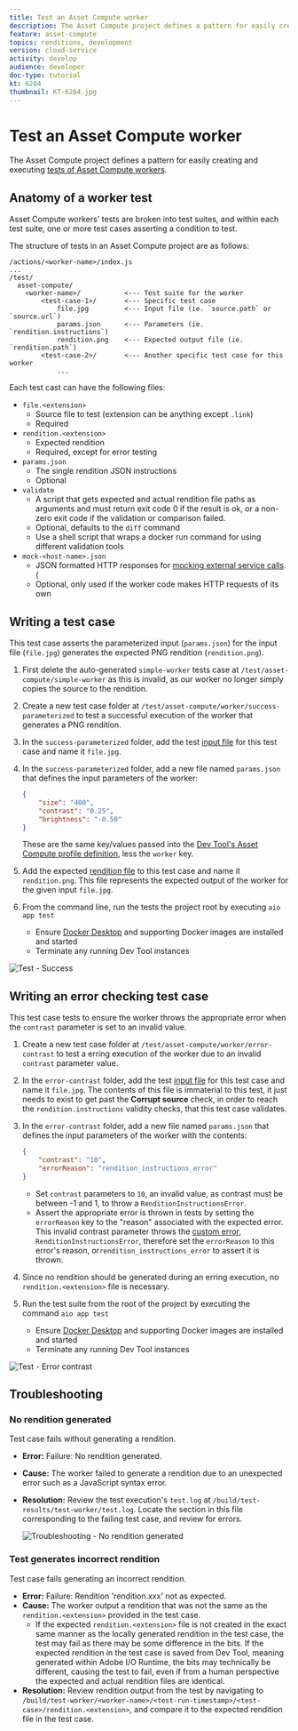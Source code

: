 ```yaml
---
title: Test an Asset Compute worker
description: The Asset Compute project defines a pattern for easily creating and executing tests of Asset Compute workers.
feature: asset-compute
topics: renditions, development
version: cloud-service
activity: develop
audience: developer
doc-type: tutorial
kt: 6284
thumbnail: KT-6284.jpg
---
```


# Test an Asset Compute worker

The Asset Compute project defines a pattern for easily creating and executing [tests of Asset Compute workers](https://docs.adobe.com/content/help/en/asset-compute/using/extend/test-custom-application.html).

## Anatomy of a worker test

Asset Compute workers' tests are broken into test suites, and within each test suite, one or more test cases asserting a condition to test.

The structure of tests in an Asset Compute project are as follows:

```
/actions/<worker-name>/index.js
...
/test/
  asset-compute/
    <worker-name>/           <--- Test suite for the worker
        <test-case-1>/       <--- Specific test case 
            file.jpg         <--- Input file (ie. `source.path` or `source.url`)
            params.json      <--- Parameters (ie. `rendition.instructions`)
            rendition.png    <--- Expected output file (ie. `rendition.path`)
        <test-case-2>/       <--- Another specific test case for this worker
            ...
```

Each test cast can have the following files:

+ `file.<extension>`
    + Source file to test (extension can be anything except `.link`)
    + Required
+ `rendition.<extension>`
    + Expected rendition
    + Required, except for error testing
+ `params.json`
    + The single rendition JSON instructions
    + Optional
+ `validate`
    + A script that gets expected and actual rendition file paths as arguments and must return exit code 0 if the result is ok, or a non-zero exit code if the validation or comparison failed.
    + Optional, defaults to the `diff` command
    + Use a shell script that wraps a docker run command for using different validation tools
+ `mock-<host-name>.json`
    + JSON formatted HTTP responses for [mocking external service calls](https://www.mock-server.com/mock_server/creating_expectations.html). (
    + Optional, only used if the worker code makes HTTP requests of its own

## Writing a test case

This test case asserts the parameterized input (`params.json`) for the input file (`file.jpg`) generates the expected PNG rendition (`rendition.png`).

1. First delete the auto-generated `simple-worker` tests case at `/test/asset-compute/simple-worker` as this is invalid, as our worker no longer simply copies the source to the rendition.
1. Create a new test case folder at `/test/asset-compute/worker/success-parameterized` to test a successful execution of the worker that generates a PNG rendition.
1. In the `success-parameterized` folder, add the test [input file](./assets/test/success-parameterized/file.jpg) for this test case and name it `file.jpg`.
1. In the `success-parameterized` folder, add a new file named `params.json` that defines the input parameters of the worker:
 
    ```json
    { 
        "size": "400",
        "contrast": "0.25",
        "brightness": "-0.50"
    }
    ```
    These are the same key/values passed into the [Dev Tool's Asset Compute profile definition](../develop/dev-tool.md), less the `worker` key.
1. Add the expected [rendition file](./assets/test/success-parameterized/rendition.png) to this test case and name it `rendition.png`. This file represents the expected output of the worker for the given input `file.jpg`. 
1. From the command line, run the tests the project root by executing `aio app test`
    + Ensure [Docker Desktop](../set-up/development-environment.md#docker) and supporting Docker images are installed and started
    + Terminate any running Dev Tool instances

![Test - Success ](./assets/test/success-parameterized/result.png)

## Writing an error checking test case

This test case tests to ensure the worker throws the appropriate error when the `contrast` parameter is set to an invalid value.

1. Create a new test case folder at `/test/asset-compute/worker/error-contrast` to test a erring execution of the worker due to an invalid `contrast` parameter value.
1. In the `error-contrast` folder, add the test [input file](./assets/test/error-contrast/file.jpg) for this test case and name it `file.jpg`. The contents of this file is immaterial to this test, it just needs to exist to get past the __Corrupt source__ check, in order to reach the `rendition.instructions` validity checks, that this test case validates.
1. In the `error-contrast` folder, add a new file named `params.json` that defines the input parameters of the worker with the contents:
 
    ```json
    {
        "contrast": "10",
        "errorReason": "rendition_instructions_error"
    }
    ```
    
    + Set `contrast` parameters to `10`, an invalid value, as contrast must be between -1 and 1, to throw a `RenditionInstructionsError`.
    + Assert the appropriate error is thrown in tests by setting the `errorReason` key to the "reason" associated with the expected error. This invalid contrast parameter throws the [custom error](../develop/worker.md#errors), `RenditionInstructionsError`, therefore set the `errorReason` to this error's reason, or`rendition_instructions_error` to assert it is thrown.

1. Since no rendition should be generated during an erring execution, no `rendition.<extension>` file is necessary.
1. Run the test suite from the root of the project by executing the command `aio app test`
    + Ensure [Docker Desktop](../set-up/development-environment.md#docker) and supporting Docker images are installed and started
    + Terminate any running Dev Tool instances

![Test - Error contrast](./assets/test/error-contrast/result.png)

## Troubleshooting

### No rendition generated

Test case fails without generating a rendition.

+ __Error:__ Failure: No rendition generated.
+ __Cause:__ The worker failed to generate a rendition due to an unexpected error such as a JavaScript syntax error.
+ __Resolution:__ Review the test execution's `test.log` at `/build/test-results/test-worker/test.log`. Locate the section in this file corresponding to the failing test case, and review for errors.

   ![Troubleshooting - No rendition generated](./assets/test/troubleshooting__no-rendition-generated.png)

### Test generates incorrect rendition

Test case fails generating an incorrect rendition.

+ __Error:__ Failure: Rendition 'rendition.xxx' not as expected.
+ __Cause:__ The worker output a rendition that was not the same as the `rendition.<extension>` provided in the test case. 
    + If the expected `rendition.<extension>` file is not created in the exact same manner as the locally generated rendition in the test case, the test may fail as there may be some difference in the bits. If the expected rendition in the test case is saved from Dev Tool, meaning generated within Adobe I/O Runtime, the bits may technically be different, causing the test to fail, even if from a human perspective the expected and actual rendition files are identical.
+ __Resolution:__ Review rendition output from the test by navigating to `/build/test-worker/<worker-name>/<test-run-timestamp>/<test-case>/rendition.<extension>`, and compare it to the expected rendition file in the test case.
